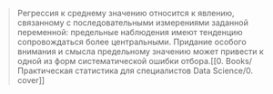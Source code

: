 > Регрессия к среднему значению относится к явлению, связанному с последовательными измерениями заданной переменной: предельные наблюдения имеют тенденцию сопровождаться более центральными. Придание особого внимания и смысла предельному значению может привести к одной из форм систематической ошибки отбора.[[0. Books/Практическая статистика для специалистов Data Science/0. cover]]

